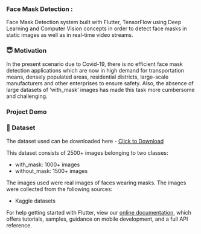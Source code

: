 ### Face Mask Detection :
Face Mask Detection system built with Flutter, TensorFlow using Deep Learning and Computer Vision concepts in order to detect face masks in static images as well as in real-time video streams.

### 😇 Motivation
In the present scenario due to Covid-19, there is no efficient face mask detection applications which are now in high demand for transportation means, densely populated areas, residential districts, large-scale manufacturers and other enterprises to ensure safety. Also, the absence of large datasets of ‘with_mask’ images has made this task more cumbersome and challenging.


### Project Demo


### 📁 Dataset
The dataset used can be downloaded here - [Click to Download](https://www.kaggle.com/sumansid/facemask-dataset)

This dataset consists of 2500+ images belonging to two classes:
  - with_mask: 1000+ images
  - without_mask: 1500+ images
  
The images used were real images of faces wearing masks. The images were collected from the following sources:
  - Kaggle datasets



For help getting started with Flutter, view our
[online documentation](https://flutter.dev/docs), which offers tutorials,
samples, guidance on mobile development, and a full API reference.
